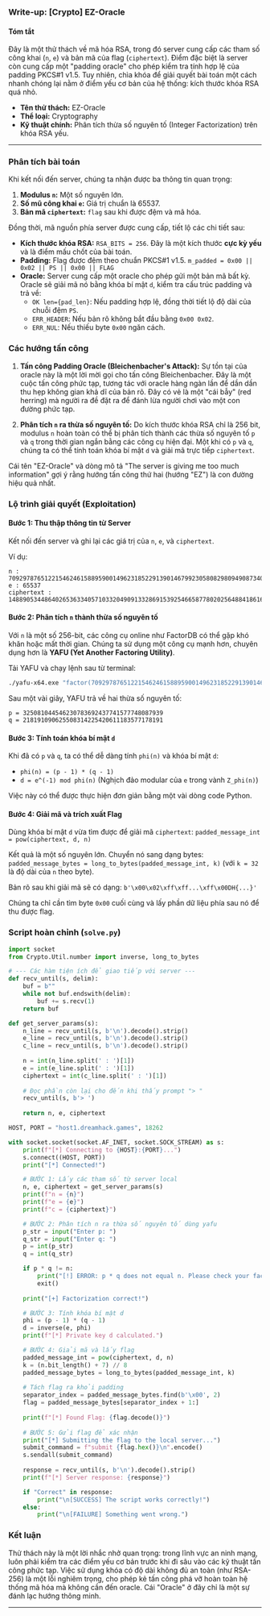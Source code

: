 ### Write-up: [Crypto] EZ-Oracle

#### Tóm tắt

Đây là một thử thách về mã hóa RSA, trong đó server cung cấp các tham số công khai (`n`, `e`) và bản mã của flag (`ciphertext`). Điểm đặc biệt là server còn cung cấp một "padding oracle" cho phép kiểm tra tính hợp lệ của padding PKCS#1 v1.5. Tuy nhiên, chìa khóa để giải quyết bài toán một cách nhanh chóng lại nằm ở điểm yếu cơ bản của hệ thống: kích thước khóa RSA quá nhỏ.

*   **Tên thử thách:** EZ-Oracle
*   **Thể loại:** Cryptography
*   **Kỹ thuật chính:** Phân tích thừa số nguyên tố (Integer Factorization) trên khóa RSA yếu.

---

### Phân tích bài toán

Khi kết nối đến server, chúng ta nhận được ba thông tin quan trọng:
1.  **Modulus `n`:** Một số nguyên lớn.
2.  **Số mũ công khai `e`:** Giá trị chuẩn là 65537.
3.  **Bản mã `ciphertext`:** `flag` sau khi được đệm và mã hóa.

Đồng thời, mã nguồn phía server được cung cấp, tiết lộ các chi tiết sau:
*   **Kích thước khóa RSA:** `RSA_BITS = 256`. Đây là một kích thước **cực kỳ yếu** và là điểm mấu chốt của bài toán.
*   **Padding:** Flag được đệm theo chuẩn PKCS#1 v1.5.
    `m_padded = 0x00 || 0x02 || PS || 0x00 || FLAG`
*   **Oracle:** Server cung cấp một oracle cho phép gửi một bản mã bất kỳ. Oracle sẽ giải mã nó bằng khóa bí mật `d`, kiểm tra cấu trúc padding và trả về:
    *   `OK len={pad_len}`: Nếu padding hợp lệ, đồng thời tiết lộ độ dài của chuỗi đệm `PS`.
    *   `ERR_HEADER`: Nếu bản rõ không bắt đầu bằng `0x00 0x02`.
    *   `ERR_NUL`: Nếu thiếu byte `0x00` ngăn cách.

### Các hướng tấn công

1.  **Tấn công Padding Oracle (Bleichenbacher's Attack):** Sự tồn tại của oracle này là một lời mời gọi cho tấn công Bleichenbacher. Đây là một cuộc tấn công phức tạp, tương tác với oracle hàng ngàn lần để dần dần thu hẹp không gian khả dĩ của bản rõ. Đây có vẻ là một "cái bẫy" (red herring) mà người ra đề đặt ra để đánh lừa người chơi vào một con đường phức tạp.

2.  **Phân tích `n` ra thừa số nguyên tố:** Do kích thước khóa RSA chỉ là 256 bit, modulus `n` hoàn toàn có thể bị phân tích thành các thừa số nguyên tố `p` và `q` trong thời gian ngắn bằng các công cụ hiện đại. Một khi có `p` và `q`, chúng ta có thể tính toán khóa bí mật `d` và giải mã trực tiếp `ciphertext`.

Cái tên "EZ-Oracle" và dòng mô tả "The server is giving me too much information" gợi ý rằng hướng tấn công thứ hai (hướng "EZ") là con đường hiệu quả nhất.

### Lộ trình giải quyết (Exploitation)

#### Bước 1: Thu thập thông tin từ Server

Kết nối đến server và ghi lại các giá trị của `n`, `e`, và `ciphertext`.

Ví dụ:
```
n : 70929787651221546246158895900149623185229139014679923058082980949087340938349
e : 65537
ciphertext : 14889053448640265363340571033204909133286915392546658778020256488418616287923
```

#### Bước 2: Phân tích `n` thành thừa số nguyên tố

Với `n` là một số 256-bit, các công cụ online như FactorDB có thể gặp khó khăn hoặc mất thời gian. Chúng ta sử dụng một công cụ mạnh hơn, chuyên dụng hơn là **YAFU (Yet Another Factoring Utility)**.

Tải YAFU và chạy lệnh sau từ terminal:
```bash
./yafu-x64.exe "factor(70929787651221546246158895900149623185229139014679923058082980949087340938349)"
```

Sau một vài giây, YAFU trả về hai thừa số nguyên tố:
```
p = 325081044546230783692437741577748087939
q = 218191090625508314225420611183577178191
```

#### Bước 3: Tính toán khóa bí mật `d`

Khi đã có `p` và `q`, ta có thể dễ dàng tính `phi(n)` và khóa bí mật `d`:
*   `phi(n) = (p - 1) * (q - 1)`
*   `d = e^(-1) mod phi(n)` (Nghịch đảo modular của `e` trong vành `Z_phi(n)`)

Việc này có thể được thực hiện đơn giản bằng một vài dòng code Python.

#### Bước 4: Giải mã và trích xuất Flag

Dùng khóa bí mật `d` vừa tìm được để giải mã `ciphertext`:
`padded_message_int = pow(ciphertext, d, n)`

Kết quả là một số nguyên lớn. Chuyển nó sang dạng bytes:
`padded_message_bytes = long_to_bytes(padded_message_int, k)`
(với `k = 32` là độ dài của `n` theo byte).

Bản rõ sau khi giải mã sẽ có dạng:
`b'\x00\x02\xff\xff...\xff\x00DH{...}'`

Chúng ta chỉ cần tìm byte `0x00` cuối cùng và lấy phần dữ liệu phía sau nó để thu được flag.

### Script hoàn chỉnh (`solve.py`)

```python
import socket
from Crypto.Util.number import inverse, long_to_bytes

# --- Các hàm tiện ích để giao tiếp với server ---
def recv_until(s, delim):
    buf = b""
    while not buf.endswith(delim):
        buf += s.recv(1)
    return buf

def get_server_params(s):
    n_line = recv_until(s, b'\n').decode().strip()
    e_line = recv_until(s, b'\n').decode().strip()
    c_line = recv_until(s, b'\n').decode().strip()
    
    n = int(n_line.split(' : ')[1])
    e = int(e_line.split(' : ')[1])
    ciphertext = int(c_line.split(' : ')[1])
    
    # Đọc phần còn lại cho đến khi thấy prompt "> "
    recv_until(s, b'> ')
    
    return n, e, ciphertext

HOST, PORT = "host1.dreamhack.games", 18262

with socket.socket(socket.AF_INET, socket.SOCK_STREAM) as s:
    print(f"[*] Connecting to {HOST}:{PORT}...")
    s.connect((HOST, PORT))
    print("[*] Connected!")

    # BƯỚC 1: Lấy các tham số từ server local
    n, e, ciphertext = get_server_params(s)
    print(f"n = {n}")
    print(f"e = {e}")
    print(f"c = {ciphertext}")

    # BƯỚC 2: Phân tích n ra thừa số nguyên tố dùng yafu
    p_str = input("Enter p: ")
    q_str = input("Enter q: ")
    p = int(p_str)
    q = int(q_str)

    if p * q != n:
        print("[!] ERROR: p * q does not equal n. Please check your factors.")
        exit()
    
    print("[+] Factorization correct!")

    # BƯỚC 3: Tính khóa bí mật d
    phi = (p - 1) * (q - 1)
    d = inverse(e, phi)
    print(f"[*] Private key d calculated.")

    # BƯỚC 4: Giải mã và lấy flag
    padded_message_int = pow(ciphertext, d, n)
    k = (n.bit_length() + 7) // 8
    padded_message_bytes = long_to_bytes(padded_message_int, k)
    
    # Tách flag ra khỏi padding
    separator_index = padded_message_bytes.find(b'\x00', 2)
    flag = padded_message_bytes[separator_index + 1:]
    
    print(f"[*] Found Flag: {flag.decode()}")
    
    # BƯỚC 5: Gửi flag để xác nhận
    print("[*] Submitting the flag to the local server...")
    submit_command = f"submit {flag.hex()}\n".encode()
    s.sendall(submit_command)
    
    response = recv_until(s, b'\n').decode().strip()
    print(f"[*] Server response: {response}")

    if "Correct" in response:
        print("\n[SUCCESS] The script works correctly!")
    else:
        print("\n[FAILURE] Something went wrong.")
```

### Kết luận

Thử thách này là một lời nhắc nhở quan trọng: trong lĩnh vực an ninh mạng, luôn phải kiểm tra các điểm yếu cơ bản trước khi đi sâu vào các kỹ thuật tấn công phức tạp. Việc sử dụng khóa có độ dài không đủ an toàn (như RSA-256) là một lỗi nghiêm trọng, cho phép kẻ tấn công phá vỡ hoàn toàn hệ thống mã hóa mà không cần đến oracle. Cái "Oracle" ở đây chỉ là một sự đánh lạc hướng thông minh.

---